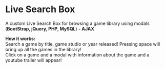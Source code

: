 # Live Search Box

A custom Live Search Box for browsing a game library using modals (<b>BootStrap, jQuery, PHP, MySQL</b>) <b>- AJAX</b><br>

<b>How it works:</b><br>
Search a game by title, game studio or year released! Pressing space will bring up all the games in the library!<br>
Click on a game and a modal with information about the game and a youtube trailer will appear!
